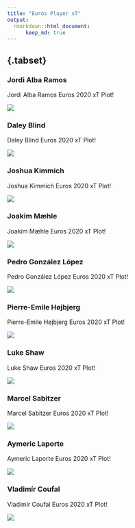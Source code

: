 ```yaml
---
title: "Euros Player xT"
output:
  rmarkdown::html_document:
      keep_md: true
---
```


## {.tabset}







###  Jordi Alba Ramos 

Jordi Alba Ramos  Euros 2020 xT Plot!

![](euros_xt_files/figure-html/unnamed-chunk-3-1.png)<!-- -->

###  Daley Blind 

Daley Blind  Euros 2020 xT Plot!

![](euros_xt_files/figure-html/unnamed-chunk-3-2.png)<!-- -->

###  Joshua Kimmich 

Joshua Kimmich  Euros 2020 xT Plot!

![](euros_xt_files/figure-html/unnamed-chunk-3-3.png)<!-- -->

###  Joakim Mæhle 

Joakim Mæhle  Euros 2020 xT Plot!

![](euros_xt_files/figure-html/unnamed-chunk-3-4.png)<!-- -->

###  Pedro González López 

Pedro González López  Euros 2020 xT Plot!

![](euros_xt_files/figure-html/unnamed-chunk-3-5.png)<!-- -->

###  Pierre-Emile Højbjerg 

Pierre-Emile Højbjerg  Euros 2020 xT Plot!

![](euros_xt_files/figure-html/unnamed-chunk-3-6.png)<!-- -->

###  Luke Shaw 

Luke Shaw  Euros 2020 xT Plot!

![](euros_xt_files/figure-html/unnamed-chunk-3-7.png)<!-- -->

###  Marcel Sabitzer 

Marcel Sabitzer  Euros 2020 xT Plot!

![](euros_xt_files/figure-html/unnamed-chunk-3-8.png)<!-- -->

###  Aymeric Laporte 

Aymeric Laporte  Euros 2020 xT Plot!

![](euros_xt_files/figure-html/unnamed-chunk-3-9.png)<!-- -->

###  Vladimír Coufal 

Vladimír Coufal  Euros 2020 xT Plot!

![](euros_xt_files/figure-html/unnamed-chunk-3-10.png)<!-- -->
